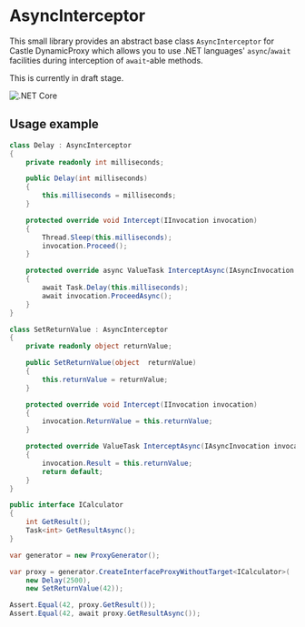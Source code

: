 # AsyncInterceptor

This small library provides an abstract base class `AsyncInterceptor` for Castle DynamicProxy which allows you to use .NET languages' `async`/`await` facilities during interception of `await`-able methods.

This is currently in draft stage.


![.NET Core](https://github.com/stakx/AsyncInterceptor/workflows/.NET%20Core/badge.svg?branch=master)


## Usage example

```csharp
class Delay : AsyncInterceptor
{
    private readonly int milliseconds;

    public Delay(int milliseconds)
    {
        this.milliseconds = milliseconds;
    }

    protected override void Intercept(IInvocation invocation)
    {
        Thread.Sleep(this.milliseconds);
        invocation.Proceed();
    }

    protected override async ValueTask InterceptAsync(IAsyncInvocation invocation)
    {
        await Task.Delay(this.milliseconds);
        await invocation.ProceedAsync();
    }
}

class SetReturnValue : AsyncInterceptor
{
    private readonly object returnValue;

    public SetReturnValue(object  returnValue)
    {
        this.returnValue = returnValue;
    }

    protected override void Intercept(IInvocation invocation)
    {
        invocation.ReturnValue = this.returnValue;
    }

    protected override ValueTask InterceptAsync(IAsyncInvocation invocation)
    {
        invocation.Result = this.returnValue;
        return default;
    }
}

public interface ICalculator
{
    int GetResult();
    Task<int> GetResultAsync();
}

var generator = new ProxyGenerator();

var proxy = generator.CreateInterfaceProxyWithoutTarget<ICalculator>(
    new Delay(2500),
    new SetReturnValue(42));

Assert.Equal(42, proxy.GetResult());
Assert.Equal(42, await proxy.GetResultAsync());
